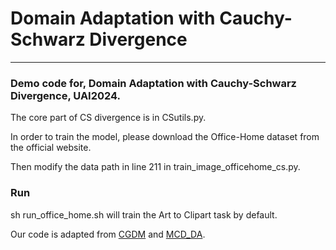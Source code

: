 # Domain Adaptation with Cauchy-Schwarz Divergence
---
### Demo code for, Domain Adaptation with Cauchy-Schwarz Divergence, UAI2024. 

The core part of CS divergence is in CSutils.py.

In order to train the model, please download the Office-Home dataset from the official website. 

Then modify the data path in line 211 in train_image_officehome_cs.py. 

### Run 
sh run_office_home.sh  will train the Art to Clipart task by default. 


Our code is adapted from [CGDM](https://github.com/lijin118/CGDM) and [MCD_DA](https://github.com/mil-tokyo/MCD_DA).


